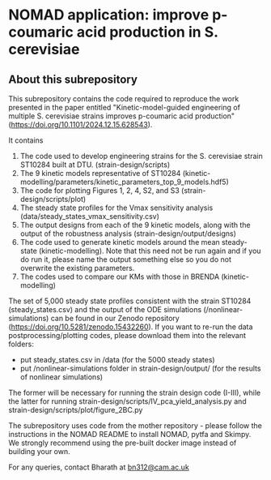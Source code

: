# NOMAD application: improve p-coumaric acid production in S. cerevisiae
## About this subrepository
This subrepository contains the code required to reproduce the work presented
in the paper entitled "Kinetic-model-guided engineering of multiple S. cerevisiae strains 
improves p-coumaric acid production" (https://doi.org/10.1101/2024.12.15.628543).

It contains
1. The code used to develop engineering strains for the S. cerevisiae strain ST10284 built at DTU. (strain-design/scripts)
2. The 9 kinetic models representative of ST10284 (kinetic-modelling/parameters/kinetic_parameters_top_9_models.hdf5)
3. The code for plotting Figures 1, 2, 4, S2, and S3 (strain-design/scripts/plot)
4. The steady state profiles for the Vmax sensitivity analysis (data/steady_states_vmax_sensitivity.csv)
5. The output designs from each of the 9 kinetic models, along with the output of the robustness analysis (strain-design/output/designs)
6. The code used to generate kinetic models around the mean steady-state (kinetic-modelling). Note that this need not be run again and if you do run it, please name the output something else so you do not overwrite the existing parameters.
7. The codes used to compare our KMs with those in BRENDA (kinetic-modelling)

The set of 5,000 steady state profiles consistent with the strain ST10284 (steady_states.csv)  and the output of the ODE simulations (/nonlinear-simulations) can be found in our Zenodo repository (https://doi.org/10.5281/zenodo.15432260). If you want to re-run the data postprocessing/plotting codes, please download them into the relevant folders:
- put steady_states.csv in /data (for the 5000 steady states)
- put /nonlinear-simulations folder in strain-design/output/ (for the results of nonlinear simulations)

The former will be necessary for running the strain design code (I-III), while the latter for running strain-design/scripts/IV_pca_yield_analysis.py and strain-design/scripts/plot/figure_2BC.py

The subrepository uses code from the mother repository - please follow the instructions in the NOMAD README to install NOMAD, pytfa and Skimpy.
We strongly recommend using the pre-built docker image instead of building your own.

For any queries, contact Bharath at bn312@cam.ac.uk

